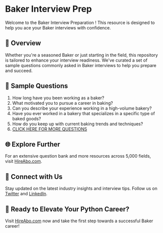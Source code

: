 # Baker Interview Prep

Welcome to the Baker Interview Preparation ! This resource is designed to help you ace your Baker interviews with confidence.

## 🚀 Overview

Whether you're a seasoned Baker or just starting in the field, this repository is tailored to enhance your interview readiness. We've curated a set of sample questions commonly asked in Baker interviews to help you prepare and succeed.

## 📝 Sample Questions

1. How long have you been working as a baker?
2. What motivated you to pursue a career in baking?
3. Can you describe your experience working in a high-volume bakery?
4. Have you ever worked in a bakery that specializes in a specific type of baked goods?
5. How do you keep up with current baking trends and techniques?
6. [CLICK HERE FOR MORE QUESTIONS](https://hireabo.com/job/11_2_7/Baker)

## 🌐 Explore Further

For an extensive question bank and more resources across 5,000 fields, visit [HireAbo.com](https://www.hireabo.com).

## 📱 Connect with Us

Stay updated on the latest industry insights and interview tips. Follow us on [Twitter](https://twitter.com/hireabo) and [LinkedIn](https://www.linkedin.com/in/hire-abo-3609972a8/).

## 🚀 Ready to Elevate Your Python Career?

Visit [HireAbo.com](https://www.hireabo.com) now and take the first step towards a successful Baker career!